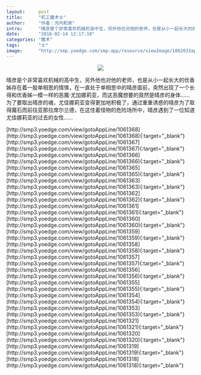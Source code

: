 ```yaml
---
layout:     post
title:      "机工魔术士"
author:     "作者：河内和泉"
intro:      "晴彦是个非常喜欢机械的高中生，另外他也对他的老师，也是从小一起长大的优香姊存在着一股单相思的情愫，在一直处于单相思中的晴彦面前，突然出现了一个长得和优香姊一模一样的恶魔·尤加娜莉亚，而这恶魔想要的竟然是晴彦的身体…… 为了要取出晴彦的魂，尤佳娜莉亚变得更加地积极了，通过重重诱惑的晴彦为了取得魔石而前往亚那拉席尔兰德，在这住着怪物的危险场所中，晴彦遇到了一位知道尤佳娜莉亚的过去的女性……"
date:       "2018-02-14 12:17:10"
categories: "魔术"
tags:       "士"
image:      "http://smp.yoedge.com/smp-app/resource/viewImage/1002033appline.png"
---
```

<div style="text-align: center">
<p><img src="http://smp.yoedge.com/smp-app/resource/viewImage/1002033appline.png"/></p>
</div>
<p class="post-meta">
<span>晴彦是个非常喜欢机械的高中生，另外他也对他的老师，也是从小一起长大的优香姊存在着一股单相思的情愫，在一直处于单相思中的晴彦面前，突然出现了一个长得和优香姊一模一样的恶魔·尤加娜莉亚，而这恶魔想要的竟然是晴彦的身体…… 为了要取出晴彦的魂，尤佳娜莉亚变得更加地积极了，通过重重诱惑的晴彦为了取得魔石而前往亚那拉席尔兰德，在这住着怪物的危险场所中，晴彦遇到了一位知道尤佳娜莉亚的过去的女性……</span>
</p>
[http://smp3.yoedge.com/view/gotoAppLine/1061368](http://smp3.yoedge.com/view/gotoAppLine/1061368){:target="_blank"}
[http://smp3.yoedge.com/view/gotoAppLine/1061367](http://smp3.yoedge.com/view/gotoAppLine/1061367){:target="_blank"}
[http://smp3.yoedge.com/view/gotoAppLine/1061366](http://smp3.yoedge.com/view/gotoAppLine/1061366){:target="_blank"}
[http://smp3.yoedge.com/view/gotoAppLine/1061365](http://smp3.yoedge.com/view/gotoAppLine/1061365){:target="_blank"}
[http://smp3.yoedge.com/view/gotoAppLine/1061363](http://smp3.yoedge.com/view/gotoAppLine/1061363){:target="_blank"}
[http://smp3.yoedge.com/view/gotoAppLine/1061362](http://smp3.yoedge.com/view/gotoAppLine/1061362){:target="_blank"}
[http://smp3.yoedge.com/view/gotoAppLine/1061361](http://smp3.yoedge.com/view/gotoAppLine/1061361){:target="_blank"}
[http://smp3.yoedge.com/view/gotoAppLine/1061360](http://smp3.yoedge.com/view/gotoAppLine/1061360){:target="_blank"}
[http://smp3.yoedge.com/view/gotoAppLine/1061359](http://smp3.yoedge.com/view/gotoAppLine/1061359){:target="_blank"}
[http://smp3.yoedge.com/view/gotoAppLine/1061358](http://smp3.yoedge.com/view/gotoAppLine/1061358){:target="_blank"}
[http://smp3.yoedge.com/view/gotoAppLine/1061357](http://smp3.yoedge.com/view/gotoAppLine/1061357){:target="_blank"}
[http://smp3.yoedge.com/view/gotoAppLine/1061356](http://smp3.yoedge.com/view/gotoAppLine/1061356){:target="_blank"}
[http://smp3.yoedge.com/view/gotoAppLine/1061355](http://smp3.yoedge.com/view/gotoAppLine/1061355){:target="_blank"}
[http://smp3.yoedge.com/view/gotoAppLine/1061354](http://smp3.yoedge.com/view/gotoAppLine/1061354){:target="_blank"}
[http://smp3.yoedge.com/view/gotoAppLine/1061353](http://smp3.yoedge.com/view/gotoAppLine/1061353){:target="_blank"}
[http://smp3.yoedge.com/view/gotoAppLine/1061321](http://smp3.yoedge.com/view/gotoAppLine/1061321){:target="_blank"}
[http://smp3.yoedge.com/view/gotoAppLine/1061320](http://smp3.yoedge.com/view/gotoAppLine/1061320){:target="_blank"}
[http://smp3.yoedge.com/view/gotoAppLine/1061319](http://smp3.yoedge.com/view/gotoAppLine/1061319){:target="_blank"}
[http://smp3.yoedge.com/view/gotoAppLine/1061318](http://smp3.yoedge.com/view/gotoAppLine/1061318){:target="_blank"}


